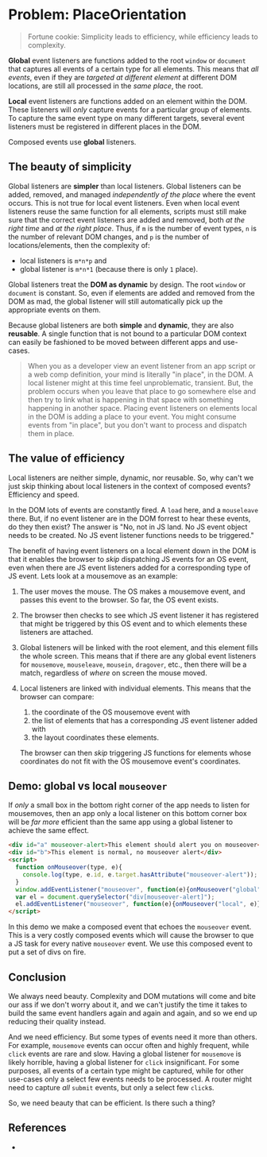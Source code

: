 # Problem: PlaceOrientation

> Fortune cookie: Simplicity leads to efficiency, while efficiency leads to complexity.

**Global** event listeners are functions added to the root `window` or `document` that captures all events of a certain type for all elements. This means that *all events*, even if they are *targeted at different element* at different DOM locations, are still all processed in the *same place*, the root.

**Local** event listeners are functions added on an element within the DOM. These listeners will *only* capture events for a particular group of elements. To capture the same event type on many different targets, several event listeners must be registered in different places in the DOM.

Composed events use **global** listeners.

## The beauty of simplicity

Global listeners are **simpler** than local listeners. Global listeners can be added, removed, and managed *independently of the place* where the event occurs. This is not true for local event listeners. Even when local event listeners reuse the same function for all elements, scripts must still make sure that the correct event listeners are added and removed, both *at the right time* and *at the right place*. Thus, if `m` is the number of event types, `n` is the number of relevant DOM changes, and `p` is the number of locations/elements, then the complexity of:
  * local listeners is `m*n*p` and
  * global listener is `m*n*1` (because there is only `1` place).

Global listeners treat the **DOM as dynamic** by design. The root `window` or `document` is constant. So, even if elements are added and removed from the DOM as mad, the global listener will still automatically pick up the appropriate events on them.

Because global listeners are both **simple** and **dynamic**, they are also **reusable**. A single function that is not bound to a particular DOM context can easily be fashioned to be moved between different apps and use-cases.

> When you as a developer view an event listener from an app script or a web comp definition, your mind is literally "in place", in the DOM. A local listener might at this time feel unproblematic, transient. But, the problem occurs when you leave that place to go somewhere else and then try to link what is happening in that space with something happening in another space. Placing event listeners on elements local in the DOM is adding a place to your event. You might consume events from "in place", but you don't want to process and dispatch them in place.

## The value of efficiency

Local listeners are neither simple, dynamic, nor reusable. So, why can't we just skip thinking about local listeners in the context of composed events? Efficiency and speed.

In the DOM lots of events are constantly fired. A `load` here, and a `mouseleave` there. But, if no event listener are in the DOM forrest to hear these events, do they then exist? The answer is "No, not in JS land. No JS event object needs to be created. No JS event listener functions needs to be triggered."

The benefit of having event listeners on a local element down in the DOM is that it enables the browser to *skip* dispatching JS events for an OS event, even when there are JS event listeners added for a corresponding type of JS event. Lets look at a mousemove as an example:

1. The user moves the mouse. The OS makes a mousemove event, and passes this event to the browser. So far, the OS event exists.
2. The browser then checks to see which JS event listener it has registered that might be triggered by this OS event and to which elements these listeners are attached.
3. Global listeners will be linked with the root element, and this element fills the whole screen. This means that if there are any global event listeners for `mousemove`, `mouseleave`, `mousein`, `dragover`, etc., then there will be a match, regardless of *where* on screen the mouse moved.
4. Local listeners are linked with individual elements. This means that the browser can compare:
    1. the coordinate of the OS mousemove event with 
    2. the list of elements that has a corresponding JS event listener added with 
    3. the layout coordinates these elements.
    
   The browser can then *skip* triggering JS functions for elements whose coordinates do not fit with the OS mousemove event's coordinates.
   
## Demo: global vs local `mouseover`

If *only* a small box in the bottom right corner of the app needs to listen for mousemoves, then an app only a local listener on this bottom corner box will be *far more* efficient than the same app using a global listener to achieve the same effect.

```html
<div id="a" mouseover-alert>This element should alert you on mouseover</div>
<div id="b">This element is normal, no mouseover alert</div>
<script>
  function onMouseover(type, e){
    console.log(type, e.id, e.target.hasAttribute("mouseover-alert"));
  }
  window.addEventListener("mouseover", function(e){onMouseover("global", e)}, true);
  var el = document.querySelector("div[mouseover-alert]");
  el.addEventListener("mouseover", function(e){onMouseover("local", e)}, true);
</script>
```

In this demo we make a composed event that echoes the `mouseover` event. This is a very costly composed events which will cause the browser to que a JS task for every native `mouseover` event. We use this composed event to put a set of divs on fire.

<code-demo src="demo/MouseoverOnFire.html"></code-demo>

## Conclusion

We always need beauty. Complexity and DOM mutations will come and bite our ass if we don't worry about it, and we can't justify the time it takes to build the same event handlers again and again and again, and so we end up reducing their quality instead. 

And we need efficiency. But some types of events need it more than others. For example, `mousemove` events can occur often and highly frequent, while  `click` events are rare and slow. Having a global listener for `mousemove` is likely horrible, having a global listener for `click` insignificant. For some purposes, all events of a certain type might be captured, while for other use-cases only a select few events needs to be processed. A router might need to capture *all* `submit` events, but only a select few `click`s.

So, we need beauty that can be efficient. Is there such a thing?

## References

 * 